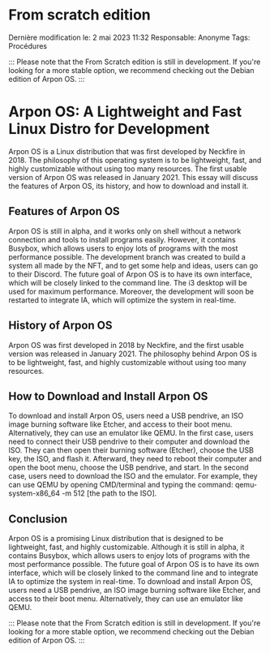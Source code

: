 # From scratch edition

Dernière modification le: 2 mai 2023 11:32
Responsable: Anonyme
Tags: Procédures

::: 
Please note that the From Scratch edition is still in development. If you're looking for a more stable option, we recommend checking out the Debian edition of Arpon OS.
:::

# Arpon OS: A Lightweight and Fast Linux Distro for Development

Arpon OS is a Linux distribution that was first developed by Neckfire in 2018. The philosophy of this operating system is to be lightweight, fast, and highly customizable without using too many resources. The first usable version of Arpon OS was released in January 2021. This essay will discuss the features of Arpon OS, its history, and how to download and install it.

## Features of Arpon OS

Arpon OS is still in alpha, and it works only on shell without a network connection and tools to install programs easily. However, it contains Busybox, which allows users to enjoy lots of programs with the most performance possible. The development branch was created to build a system all made by the NFT, and to get some help and ideas, users can go to their Discord. The future goal of Arpon OS is to have its own interface, which will be closely linked to the command line. The i3 desktop will be used for maximum performance. Moreover, the development will soon be restarted to integrate IA, which will optimize the system in real-time.

## History of Arpon OS

Arpon OS was first developed in 2018 by Neckfire, and the first usable version was released in January 2021. The philosophy behind Arpon OS is to be lightweight, fast, and highly customizable without using too many resources.

## How to Download and Install Arpon OS

To download and install Arpon OS, users need a USB pendrive, an ISO image burning software like Etcher, and access to their boot menu. Alternatively, they can use an emulator like QEMU. In the first case, users need to connect their USB pendrive to their computer and download the ISO. They can then open their burning software (Etcher), choose the USB key, the ISO, and flash it. Afterward, they need to reboot their computer and open the boot menu, choose the USB pendrive, and start. In the second case, users need to download the ISO and the emulator. For example, they can use QEMU by opening CMD/terminal and typing the command: qemu-system-x86_64 -m 512 [the path to the ISO].

## Conclusion

Arpon OS is a promising Linux distribution that is designed to be lightweight, fast, and highly customizable. Although it is still in alpha, it contains Busybox, which allows users to enjoy lots of programs with the most performance possible. The future goal of Arpon OS is to have its own interface, which will be closely linked to the command line and to integrate IA to optimize the system in real-time. To download and install Arpon OS, users need a USB pendrive, an ISO image burning software like Etcher, and access to their boot menu. Alternatively, they can use an emulator like QEMU.

::: 
Please note that the From Scratch edition is still in development. If you're looking for a more stable option, we recommend checking out the Debian edition of Arpon OS.
:::